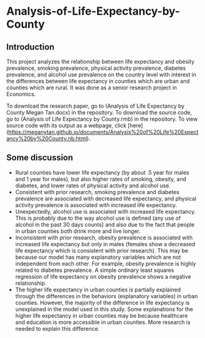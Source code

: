 # Analysis-of-Life-Expectancy-by-County

## Introduction
This project analyzes the relationship between life expectancy and obesity prevalence, smoking prevalence, physical activity prevalence, diabetes prevalence, and alcohol use prevalence on the country level with interest in the differences between life expectancy in counties which are urban and counties which are rural. It was done as a senior research project in Economics.

To download the research paper, go to (Analysis of Life Expectancy by County Megan Tan.docx) in the repository. To download the source code, go to  (Analysis of Life Expectancy by County.rmb) in the repository. To view source code with its output as a webpage, click [here] (https://meganytan.github.io/documents/Analysis%20of%20Life%20Expectancy%20by%20County.nb.html).

## Some discussion
- Rural counties have lower life expectancy (by about .5 year for males and 1 year for males), but also higher rates of smoking, obesity, and diabetes, and lower rates of physical activity and alcohol use.
- Consistent with prior research, smoking prevalence and diabetes prevalence are associated with decreased life expectancy, and physical activity prevalence is associated with increased life expectancy.
- Unexpectedly, alcohol use is associated with increased life expectancy. This is probably due to the way alcohol use is defined (any use of alcohol in the past 30 days counts) and also due to the fact that people in urban counties both drink more and live longer.
- Inconsistent with prior research, obesity prevalence is associated with increased life expectancy but only in males (females show a decreased life expectancy which is consistent with prior research). This may be because our model has many explanatory variables which are not independent from each other. For example, obesity prevalence is highly related to diabetes prevalence. A simple ordinary least squares regression of life expectancy on obesity prevalence shows a negative relationship.
- The higher life expectancy in urban counties is partially explained through the differences in the behaviors (explanatory variables) in urban counties. However, the majority of the difference in life expectancy is unexplained in the model used in this study. Some explanations for the higher life expectancy in urban counties may be because healthcare and education is more accessible in urban counties. More research is needed to explain this difference.
